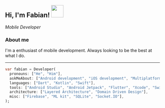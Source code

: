 <h2>
  Hi, I'm Fabian! 
  <img src="https://lh3.googleusercontent.com/y0XJD4Ozs7Ik3MrfdZ0C2WtzRhz9OajUA5HGJIoQEfZTV4GzMyoc27ecLZCaoIDiZXo" width="40">
</h2>

_Mobile Developer_

### About me
I'm a enthusiast of mobile development. Always looking to be the best at what I do.

___
```dart
var fabian = Developer(
  pronouns: ["He", "Him"],
  askMeAbout: ["Android development", "iOS development", "Multiplatform development"]
  languages: ["Dart", "Kotlin", "Swift"],
  tools: ["Android Studio", "Android Jetpack", "Flutter", "Xcode", "SwiftUI", "VS code"],
  architecture: ["Layered Architecture", "Domain Driven Design"],
  misc: ["Firebase", "ML kit", "SQLite", "Socket.IO"],
);
```

<!--
**fabirt/fabirt** is a ✨ _special_ ✨ repository because its `README.md` (this file) appears on your GitHub profile.

Here are some ideas to get you started:

- 🔭 I’m currently working on ...
- 🌱 I’m currently learning ...
- 👯 I’m looking to collaborate on ...
- 🤔 I’m looking for help with ...
- 💬 Ask me about ...
- 📫 How to reach me: ...
- 😄 Pronouns: ...
- ⚡ Fun fact: ...
-->
